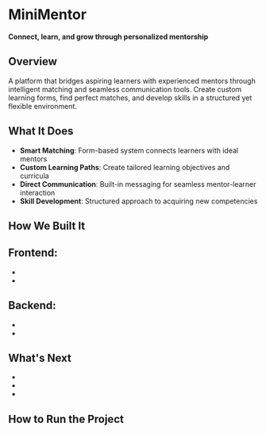 # MiniMentor
**Connect, learn, and grow through personalized mentorship**

## Overview
A platform that bridges aspiring learners with experienced mentors through intelligent matching and seamless communication tools. Create custom learning forms, find perfect matches, and develop skills in a structured yet flexible environment.

## What It Does
- **Smart Matching**: Form-based system connects learners with ideal mentors
- **Custom Learning Paths**: Create tailored learning objectives and curricula
- **Direct Communication**: Built-in messaging for seamless mentor-learner interaction
- **Skill Development**: Structured approach to acquiring new competencies
## How We Built It
**Frontend**:
-
-
-
**Backend**:
-
-
-

## What's Next
-
-
-

## How to Run the Project

